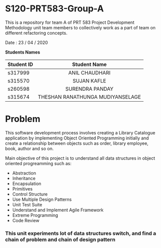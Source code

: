 # S120-PRT583-Group-A
This is a repository for team A of PRT 583 Project Development Methodology unit team members to collectively work as a part of team on different refactoring concepts. 

<p>Date : 23 / 04 / 2020 </p>
<strong> Students Names </strong>

| Student ID     | Student Name | 
| :---        |    :----:   |   
|     s317999  |   ANIL CHAUDHARI     |
|   s315570 |     SUJAN	KAFLE    | 
| s260598 | SURENDRA PANDAY |
| s315674 | THESHAN RANATHUNGA MUDIYANSELAGE |



<h1>Problem</h1>

<p>This software development process involves creating a Library Catalogue application by implementing Object Oriented Programming initially and create a relationship between objects such as order, library employee, book, author and so on.</p>
<p>Main objective of this project is to understand all data structures in object oriented progreamming such as:</p>
<ul>
  <li>Abstraction</li>
  <li>Inheritance</li>
  <li>Encapsulation</li>
  <li>Primitives</li>
  <li>Control Structure</li>
  <li>Use Multiple Design Patterns</li>
  <li>Unit Test Suite</li>
  <li>Understand and Implement Agile Framework</li>
  <li>Extreme Programming</li>
  <li>Code Review</li>
</ul>
<h3>This unit experiments lot of data structures switch, and find a chain of problem and chain of design pattern</h3>
